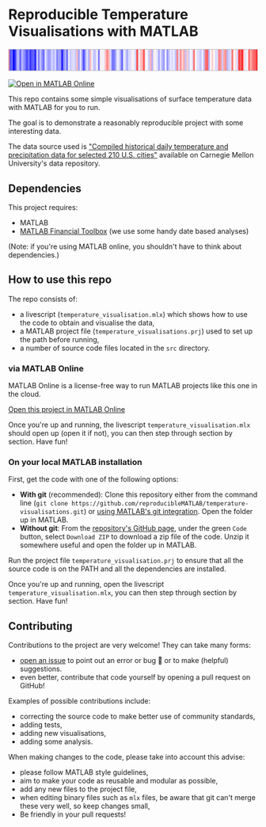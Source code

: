 # Reproducible Temperature Visualisations with MATLAB

![](boston-stripes.png)

[![Open in MATLAB Online](https://www.mathworks.com/images/responsive/global/open-in-matlab-online.svg)](https://matlab.mathworks.com/open/github/v1?repo=reproducibleMATLAB/temperature-visualisations&project=temperature_visualisations.prj&file=temperature_visualisations.mlx)

This repo contains some simple visualisations of surface temperature data with MATLAB for you to run.

The goal is to demonstrate a reasonably reproducible project with some interesting data.

The data source used is ["Compiled historical daily temperature and precipitation data for selected 210 U.S. cities"](https://kilthub.cmu.edu/articles/dataset/Compiled_daily_temperature_and_precipitation_data_for_the_U_S_cities/7890488) available on Carnegie Mellon University's data repository.

## Dependencies
This project requires:
+ MATLAB
+ [MATLAB Financial Toolbox](https://uk.mathworks.com/products/finance.html) (we use some handy date based analyses)

(Note: if you're using MATLAB online, you shouldn't have to think about dependencies.)

## How to use this repo
The repo consists of:

+ a livescript (`temperature_visualisation.mlx`) which shows how to use the code to obtain and visualise the data,
+ a MATLAB project file (`temperature_visualisations.prj`) used to set up the path before running,
+ a number of source code files located in the `src` directory.

### via MATLAB Online

MATLAB Online is a license-free way to run MATLAB projects like this one in the cloud.

[Open this project in MATLAB Online](https://matlab.mathworks.com/open/github/v1?repo=reproducibleMATLAB/temperature-visualisations&project=temperature_visualisations.prj&file=temperature_visualisations.mlx)

Once you're up and running, the livescript `temperature_visualisation.mlx` should open up (open it if not), you can then step through section by section. Have fun!

### On your local MATLAB installation

First, get the code with one of the following options:
+ **With git** (recommended): Clone this repository either from the command line (`git clone https://github.com/reproducibleMATLAB/temperature-visualisations.git`) or [using MATLAB's git integration](https://uk.mathworks.com/help/simulink/ug/clone-git-repository.html). Open the folder up in MATLAB.
+ **Without git**: From the [repository's GitHub page](https://github.com/reproducibleMATLAB/temperature-visualisations), under the green `Code` button, select `Download ZIP` to download a zip file of the code. Unzip it somewhere useful and open the folder up in MATLAB.

Run the project file `temperature_visualisation.prj` to ensure that all the source code is on the PATH and all the dependencies are installed.

Once you're up and running, open the livescript `temperature_visualisation.mlx`, you can then step through section by section. Have fun!


## Contributing
Contributions to the project are very welcome! They can take many forms:

+ [open an issue](https://github.com/reproducibleMATLAB/temperature-visualisations/issues/new) to point out an error or bug :bug: or to make (helpful) suggestions.
+ even better, contribute that code yourself by opening a pull request on GitHub!

Examples of possible contributions include:
+ correcting the source code to make better use of community standards,
+ adding tests,
+ adding new visualisations,
+ adding some analysis.

When making changes to the code, please take into account this advise:
+ please follow MATLAB style guidelines,
+ aim to make your code as reusable and modular as possible,
+ add any new files to the project file,
+ when editing binary files such as `mlx` files, be aware that git can't merge these very well, so keep changes small,
+ Be friendly in your pull requests!
